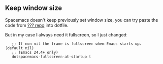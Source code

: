 Keep window size
---

Spacemacs doesn't keep previously set window size, you can try paste the code from [??? repo](#)
into dotfile.

But in my case I always need it fullscreen, so I just changed:
```
   ;; If non nil the frame is fullscreen when Emacs starts up. (default nil)
   ;; (Emacs 24.4+ only)
   dotspacemacs-fullscreen-at-startup t
```
